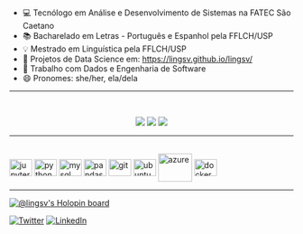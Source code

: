 
- 💻 Tecnólogo em Análise e Desenvolvimento de Sistemas na FATEC São Caetano
- 📚 Bacharelado em Letras - Português e Espanhol pela FFLCH/USP
- 💡 Mestrado em Linguística pela FFLCH/USP
- 🔗 Projetos de Data Science em: https://lingsv.github.io/lingsv/
- 🔭 Trabalho com Dados e Engenharia de Software
- 😄 Pronomes: she/her, ela/dela
*************************

<center><br>

![](http://github-profile-summary-cards.vercel.app/api/cards/profile-details?username=lingsv&theme=jolly)
![](http://github-profile-summary-cards.vercel.app/api/cards/most-commit-language?username=lingsv&theme=jolly)
![](http://github-profile-summary-cards.vercel.app/api/cards/stats?username=lingsv&theme=jolly)
  </center>
  
*************************

<div style="display: inline_block"><br>
 <img align="center" alt="jupyter" height="30" width="40" src="https://cdn.jsdelivr.net/gh/devicons/devicon/icons/jupyter/jupyter-original-wordmark.svg" />
 <img align="center" alt="python" height="30" width="40"src="https://cdn.jsdelivr.net/gh/devicons/devicon/icons/python/python-original.svg" />
 <img align="center" alt="mysql" height="30" width="40" src="https://cdn.jsdelivr.net/gh/devicons/devicon/icons/mysql/mysql-original-wordmark.svg" />
 <img align="center" alt="pandas" height="30" width="40" src="https://cdn.jsdelivr.net/gh/devicons/devicon/icons/pandas/pandas-original.svg" />
 <img align="center" alt="git" height="30" width="40" src="https://cdn.jsdelivr.net/gh/devicons/devicon/icons/git/git-plain.svg" />
 <img align="center" alt="ubuntu" height="30" width="40" src="https://cdn.jsdelivr.net/gh/devicons/devicon/icons/ubuntu/ubuntu-plain.svg" />
 <img align="center" alt="azure" height="50" width="60"  src="https://cdn.jsdelivr.net/gh/devicons/devicon/icons/azure/azure-original-wordmark.svg" />
 <img align="center" alt="docker" height="30" width="40" src="https://cdn.jsdelivr.net/gh/devicons/devicon/icons/docker/docker-plain-wordmark.svg" />
                                      
 </div>
  
******************* 

[![@lingsv's Holopin board](https://holopin.me/lingsv)](https://holopin.io/@lingsv)

[![Twitter](https://img.shields.io/badge/Twitter-1DA1F2?style=for-the-badge&logo=twitter&logoColor=white)](https://twitter.com/carol_gsv)
[![LinkedIn](https://img.shields.io/badge/LinkedIn-0077B5?style=for-the-badge&logo=linkedin&logoColor=white)](https://www.linkedin.com/in/anacarolinagsv/)


